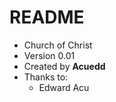 README
===================

* Church of Christ 
* Version 0.01
* Created by **Acuedd**
* Thanks to: 
    * Edward Acu 
